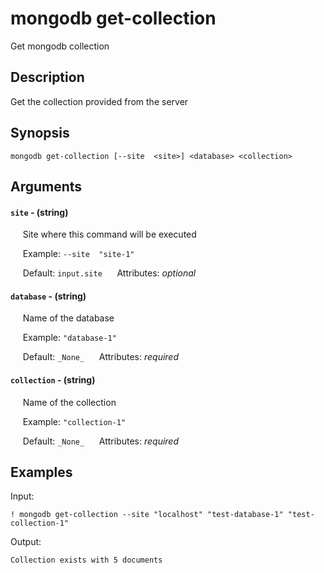 # mongodb get-collection

Get mongodb collection

## Description

Get the collection provided from the server

## Synopsis

`mongodb get-collection [--site  <site>] <database> <collection>`

## Arguments


#### `site` - (string)

&nbsp;&nbsp;&nbsp;&nbsp; Site where this command will be executed  

&nbsp;&nbsp;&nbsp;&nbsp; Example:  `--site  "site-1"`

&nbsp;&nbsp;&nbsp;&nbsp; Default: `input.site`
&nbsp;&nbsp;&nbsp;&nbsp; Attributes: _optional_  


#### `database` - (string)

&nbsp;&nbsp;&nbsp;&nbsp; Name of the database  

&nbsp;&nbsp;&nbsp;&nbsp; Example:  `"database-1"`

&nbsp;&nbsp;&nbsp;&nbsp; Default: `_None_`
&nbsp;&nbsp;&nbsp;&nbsp; Attributes: _required_  


#### `collection` - (string)

&nbsp;&nbsp;&nbsp;&nbsp; Name of the collection  

&nbsp;&nbsp;&nbsp;&nbsp; Example:  `"collection-1"`

&nbsp;&nbsp;&nbsp;&nbsp; Default: `_None_`
&nbsp;&nbsp;&nbsp;&nbsp; Attributes: _required_  



## Examples

Input: 
```
! mongodb get-collection --site "localhost" "test-database-1" "test-collection-1"
```
Output: 
```
Collection exists with 5 documents
```


